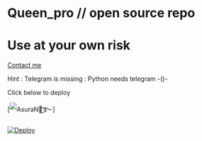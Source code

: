 # Queen_pro // open source repo
  
  # Use at your own risk

 [Contact me](https://t.me/Danger_of_telegram ) 


 Hint : Telegram is missing 
       : Python needs telegram -()- 

 Click below to deploy

 [![ AsuraN᭄͜͡࿐ ]( https://telegra.ph/file/b0db36b7d7e577f9aabef.jpg )] 


 [![Deploy](https://www.herokucdn.com/deploy/button.svg)](https://heroku.com/deploy?template=https://github.com/dangerbots/queen_pro)     
